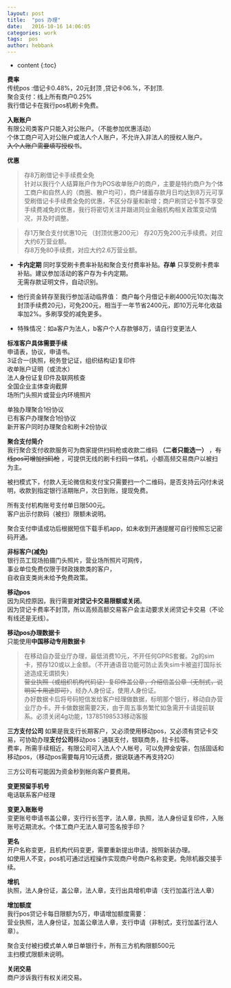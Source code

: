 ```yaml
---
layout: post
title:  "pos 办理"
date:   2016-10-16 14:06:05
categories: work
tags:  pos
author: hebbank
---
```


* content
{:toc}


**费率**   
传统pos :借记卡0.48%，20元封顶 ,贷记卡06.%，不封顶.  
聚合支付：线上所有商户0.25%  
我行借记卡在我行pos机刷卡免费。  




**入账账户**   
有限公司类客户只能入对公账户。（不能参加优惠活动）  
个体工商户可入对公账户或法人个人账户，不允许入非法人的授权人账户。  
~~入个人账户需要填写授权书~~。  

**优惠**   

>存8万刷借记卡手续费全免  
针对以我行个人结算账户作为POS收单账户的商户，主要是特约商户为个体工商户和自然人的（商圈、散户均可），商户储蓄存款月日均达到8万元可享受刷借记卡手续费全免的优惠，不区分存量和新增；商户刷贷记卡暂不享受手续费减免的优惠，我行将密切关注并跟进同业金融机构相关政策变动情况，并及时调整。​  

>存1万聚合支付优惠10元 （封顶优惠200元）
存20万免200元手续费。对应大约6万营业额。  
存8万免80手续费，对应大约2.6万营业额。  

 - **卡内定期**  同时享受刷卡费率补贴和聚合支付费率补贴。**存单** 只享受刷卡费率补贴。建议参加活动的客户存为卡内定期。  
 无需存款证明文件，自动识别。  

 - 他行资金转存至我行参加活动临界值：
商户每个月借记卡刷4000元10次(每次封顶手续费20元)，可免200元，相当于一年节省2400元，即10万元年化收益率加2%。多刷享受的减免更多。     

 - 特殊情况：如a客户为法人，b客户个人存款够8万，请自行变更法人  

**标准客户具体需要手续**   
申请表，协议，申请书。    
3证合一(执照，税务登记证，组织结构证)复印件   
收单账户证明（或流水）   
法人身份证复印件及联网核查   
全国企业主体查询截屏     
场所门头照片或营业内环境照片   

单独办理聚合1份协议  
已有客户办理聚合1份协议   
新开客户同时办理聚合和刷卡2份协议  

**聚合支付简介**   
我行聚合支付收款服务可为商家提供扫码枪或收款二维码 **（二者只能选一）** ，~~有线pos可增加扫码枪~~ ，可提供无线的刷卡扫码一体机，小额高频交易商户以被扫为主。

被扫模式下，付款人无论微信和支付宝只需要扫一个二维码，是否支持云闪付未说明，收款到指定银行活期账户，次日到账，提现免费。  

所有支付机构账号支付单日限500元。    
客户出示付款码（被扫）限额未说明。  

聚合支付申请成功后根据短信下载手机app，如未收到开通提醒可自行按照忘记密码开通。    

**非标客户(减免)**  
银行员工现场拍摄门头照片，营业场所照片可网传，  
事业单位免费仅限于财政拨款类的客户，  
自收自支类尚未给予免费政策。  

**移动pos**   
因为风控原因，我行需要**对贷记卡交易限额或关闭**。  
因为贷记卡费率不封顶，所以高频高额交易客户会主动要求关闭贷记卡交易（不论有线还是无线）。  

**移动pos办理数据卡**   
只能使用**中国移动专用数据卡**  
> 在移动自办营业厅办理，最低消费10元，不开任何GPRS套餐。2g的sim卡，预存120或以上金额。（不开通语音功能可防止丢失sim卡被盗打国际长途造成无谓损失）  
~~营业执照（或组织机构代码证）复印件盖公章，介绍信盖公章（无制式，说明买卡用途即可）~~，经办人身份证，使用人身份证。  
办好数据卡后将号码短信发给客户经理做数据，标明那个银行，移动自办营业厅办卡。开卡做数据需要2天，由于周五事务繁忙如急需开卡请提前联系。必须关闭4g功能，13785198533移动客服  

**三方支付公司**
如果是我支行长期客户，又必须使用移动pos，又必须有贷记卡交易，可协助办理**支付公司**移动pos：通联支付，银联商务，拉卡拉等。  
费率，所需手续相近，有限公司可入法人个人帐号，可以免押金安装，包括固话和移动pos，（移动pos需要每月10元话费，据说联通不再支持2G）   

三方公司有可能因为资金秒到帐向客户要费用。  

**变更预留手机号**  
电话联系客户经理  

**变更入账账号**  
变更账号申请书盖公章，支行行长签字，法人章，执照，法人身份证复印件，入账账号近期流水。个体工商户无法人章可签名按手印？  

**更名**  
开户名称变更，且机构代码变更，需要重新提出申请，按照新装办理。  
如使用人不变，pos机可通过远程操作实现商户号商户名称变更。免除机器交接手续。  

**增机**  
执照，法人身份证，盖公章，法人章，支行出具增机申请（支行加盖行法人章）  

**增加额度**  
我行pos贷记卡每日限额为5万，申请增加额度需要：  
营业执照，法人身份证，加盖公章法人章，支行申请（非制式，支行加盖行法人章）。  

聚合支付被扫模式单人单日单银行卡，所有三方机构限额500元  
主扫模式限额未说明。  

**关闭交易**  
商户涉诉我行有权关闭交易。
